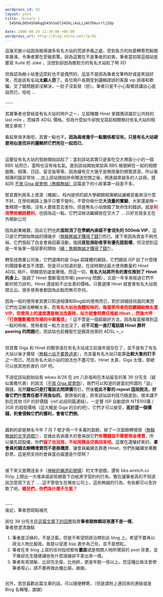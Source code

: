 ```yaml
--- 
wordpress_id: 92
layout: post
title: !binary |
  54Sh6LO054Sh6Kqg54Sh5oGl54ShLi4uLijmh7bkurrljIUp

date: 2006-08-29 11:39:00 +08:00
wordpress_url: http://blog.xdite.net/?p=92
---
```

這幾天敝小站因為報導諸多有名大站的荒謬矛盾之處，受到各方的抬愛轉寄而點閱率暴漲，令筆者實在受寵若驚。因為這實在不是筆者的初衷，筆者當初架這個站是要寫 Xuite 的 Joke ，沒想到卻因為敵對方的有名大站紅了啊 XD <br /><br />但我認為敝小站會這麼紅也不是偶然的，這並不是因為筆者文筆特好或是笑話好笑，而是該有名站<strong>太顧人怨</strong>了。各位用戶長期受到邏輯謬誤的客服 vip 誤導和欺騙，交了錢問題卻沒解決，一肚子沒氣發（怒）。筆者只是不小心幫鄉民講出心底話而已，哈哈 ...<br /><br />----<br /><br />其實筆者也曾經是有名大站的用戶之一，又超賭爛 Hinet 掌握應該屬於公共財的 last mile ，而操弄 ADSL 價格。但為什麼如今卻倒戈寫起相關檢討有名大站的相關文章呢？<br /><br />看起來很矛盾吧，其實一點也不。<strong>因為兩者幾乎一點關係都沒有。只是有名大站硬要用似是而非的邏輯把它們兜在一起而已</strong>。<br /><br /><br />這要從有名大站的發跡開始談起了：當初該站其實只是架在交大裡面小小的一個 BBS 站而已，當時也沒有啥名氣。直到該站開始架設與 BBS 帳號綁在一起的相關服務，相簿、日誌、留言版等等。因為擁有交大幾乎是無限量的頻寬資源，所以看相簿的圖非常快 ....加上該站開始拼命贈送空間之後，擠進越來越多的人註冊。就如同 <a href="http://blog.xdite.net/?p=90" title="Permanent Link: 不放 Giga 就會倒（無賴無誠）">不放 Giga 就會倒（無賴無誠）</a>這篇底下的小故事第一段差不多。<br /><br />那其實利用系上資源（機器）、校內提供的超大學網開相簿網站讓鄉民看爽沒什麼不好。在學術網路上幾乎只要不營利，不管你做什麼<strong>大流量的實驗</strong>，大家還是睜一隻眼閉一隻眼，沒有人要故意去害你。但是無名小站做錯了致命性的錯誤，就是<font color="#ff0000"><strong>利用學術網路營利</strong></font>。也因為這一點，它們沒辦法繼續放在交大了 ....只好另覓金主在外開新公司<br /><br />因為創業維艱，因此它們也<strong>片面取消了在學網內承諾不會消失的 500mb VIP</strong>，這只是它們開始無誠的頭幾步（<a href="http://blog.xdite.net/?p=66" title="目前有 2 篇評論">無賴無誠才賺得了錢?</a>)而已。接下來因為資金不夠充裕，它們發起了白金會員招募活動，強調<strong>首批捐助者享有優先認股權</strong>，但沒想到這是一年後某一個惡夢的開始（<a href="http://blog.xdite.net/?p=74" title="目前有 1 篇評論">續：無賴無誠才賺得了錢?</a>）。<br /><br />轉型成商業公司後，它們選擇的是 Giga 超媒體的網路，它們跟該 ISP 談了什麼樣的價錢筆者並不清楚。但是可以知道的是，在該時期佔最大使用數量的 Hinet ADSL 用戶，明顯感到速度爆慢。而這一切，<strong>有名大站將所有的責任推到了 Hinet 的身上</strong>。強調了 Hinet 壟斷電信市場( peering 問題），又說一年多來經過它們不斷的努力談判，Hinet 還是給不出友善的價格。只要選擇 Hinet 就會害有名大站倒閉云云。很多使用者都因為此點而無可奈何。<br /><br />因為一般的使用者其實只知道相簿和Blog如何使用而已，對於詳細技術面的東西它們也沒辦法瞭解太多。而<strong><font color="#ff0000">有名大站也食髓知味的，每當使用者抱怨繳錢給無名當 VIP，但使用上的速度還是無法改善時，站方就會把責任推給 Hinet ，然後大呼「打倒壟斷電信市場的中華電信」</font></strong>！這不啻是一個超級好方法，因為每當被導到這一點的時候，使用者就一點方法也沒了，總<strong>不可能一直打電話跟 Hinet 靠杯 peering 的問題</strong>吧，而該站也趁機幫忙促銷其他家的 ADSL =_=<br /><br /><br />但其實 Giga 和 Hinet 的戰爭遠在有名大站成立前幾年就存在了，並不是有了有名大站以後才爆發（<a href="http://blog.xdite.net/?p=62" title="目前有 2 篇評論">無賴小站不要靠過來</a>），充其量有名大站只能算<strong>比較大隻的打手</strong>之一而已。而且有名大站小站的說法也不盡可信，Hinet 太貴，Giga 太慢，那總可以放其他折衷的 ISP 吧。<br /><br />不過從該站創始站長 wkwu 8/28 在 ptt 八卦版和在本站留言的某 39 分先生（疑似業務代表）的說法（<a href="http://blog.xdite.net/?p=90" title="目前有 13 篇評論">不放 Giga 就會倒</a>），我們可以知道的是當初所謂的「談」價錢，竟然<strong>疑似只是打電話去問牌價</strong>而已，然後<strong>從此不斷的 repeat 這段說法，好像它們什麼責任都不用負似的</strong>。更誇張的是，原來該站談判技巧極差勁，根本講不到在其他 ISP 的好價錢（ref:此段同篇連結）。一定要 ISP 自動提供 NT$100萬 / 3GB 的超低價格（這大概是 Giga 的合約吧），它們才可以接受，<strong>高於這一個價錢，則會侵蝕它們的獲利，會害它們倒</strong>。<br /><br /><br />諷刺的卻是無名今年 7 月 7 號才用一千多萬的盈餘，辦了一次盈餘轉增資（<a href="http://blog.xdite.net/?p=75" title="目前有 0 篇評論">無賴無誠的文字遊戲?</a>），並據此告訴廣大的會員說它們<strong><font color="#ff0000">有賺錢並不需要現金增資</font></strong>，所以優先認股權，你們<font color="#ff0000"><strong>留了也沒用，不如用贈品交換回來吧</strong></font>。這實在還蠻好笑的，<strong>拿會員的錢去辦轉增資而不是換機房</strong>，讓會員繼續去靠邀 Hinet，你們則繼續坐著數鈔票，這是把支持的會員當白癡還是什麼啊？<br /><br /><br />接下來又是贈送金卡（<a href="http://blog.xdite.net/?p=91" title="目前有 5 篇評論">神秘的樂透彩號碼</a>）的文字遊戲，還有 bbs.wretch.cc 0Vip 上開出一大堆承諾卻拒絕簽下白紙黑字契約的行為，實在讓筆者真的不知道該怎麼寫下去了 .....這不管發生在哪些公司上，這些無誠的行為，有些都可以告詐欺了吧。<font color="#ff0000"><strong>鄉民們，你們為什麼不生氣？</strong></font><br /><br /><br />----<br />後記，筆者想寫點補充<br /><br />該位 39 分先生<a href="http://blog.xdite.net/?p=88">在這篇文章下的回應</a>指責<strong>筆者跟無賴邱液還不是一樣</strong>。<br />筆者想澄清幾點<br /><ol><li>筆者是泛綠的，不是泛藍。但是不希望把政治帶到此 blog 上。希望不要再以政治人物比擬我，我是以促進 bsp 進步為己任，並不是想紅。</li><li>筆者在本 blog 上寫的任何指控都有<strong>畫面</strong>或是相關人物所撰寫的 post 背書，並不像邱先生隨便講他有什麼證據卻不拿出來一樣。</li><li>筆者有真頭髮、比邱先生瘦、比他帥，更是年輕一倍以上。您這種比喻法會使筆者噁心，請不要再做此種比喻，謝謝。</li></ol><br />另外，若您喜歡此篇文章的話，可以隨便轉寄。（但是請附上連回來的連結或是 Blog 名稱喔，謝謝）<br />
